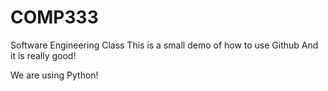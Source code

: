# COMP333
Software Engineering Class
This is a small demo of how to use Github
And it is really good!

We are using Python!